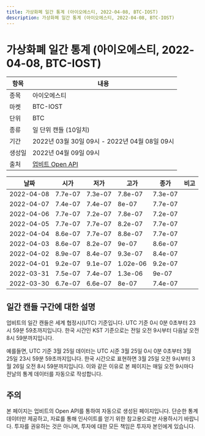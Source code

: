 ```yaml
---
title: 가상화폐 일간 통계 (아이오에스티, 2022-04-08, BTC-IOST)
description: 가상화폐 일간 통계 (아이오에스티, 2022-04-08, BTC-IOST)
---
```



가상화폐 일간 통계 (아이오에스티, 2022-04-08, BTC-IOST)
===

|항목|내용|
|--|--|
|종목|아이오에스티|
|마켓|BTC-IOST|
|단위|BTC|
|종류|일 단위 캔들 (10일치)|
|기간|2022년 03월 30일 09시 - 2022년 04월 08일 09시|
|생성일|2022년 04월 09일 09시|
|출처|[업비트 Open API](https://docs.upbit.com)|


|날짜|시가|저가|고가|종가|비고|
|--|--|--|--|--|--|
|2022-04-08|7.7e-07|7.3e-07|7.8e-07|7.3e-07|    |
|2022-04-07|7.4e-07|7.4e-07|8e-07|7.7e-07|    |
|2022-04-06|7.7e-07|7.2e-07|7.8e-07|7.2e-07|    |
|2022-04-05|7.7e-07|7.7e-07|8.2e-07|7.7e-07|    |
|2022-04-04|8.6e-07|7.7e-07|8.8e-07|7.7e-07|    |
|2022-04-03|8.6e-07|8.2e-07|9e-07|8.6e-07|    |
|2022-04-02|8.9e-07|8.4e-07|9.3e-07|8.4e-07|    |
|2022-04-01|9.2e-07|9.1e-07|1.02e-06|9.2e-07|    |
|2022-03-31|7.5e-07|7.4e-07|1.3e-06|9e-07|    |
|2022-03-30|6.7e-07|6.6e-07|8e-07|7.4e-07|    |


일간 캔들 구간에 대한 설명
---


업비트의 일간 캔들은 세계 협정시(UTC) 기준입니다. 
UTC 기준 0시 0분 0초부터 23시 59분 59초까지입니다. 
한국 시간인 KST 기준으로는 전일 오전 9시부터 다음날 오전 8시 59분까지입니다. 


예를들면, UTC 기준 3월 25일 데이터는 UTC 시준 3월 25일 0시 0분 0초부터 3월 25일 23시 59분 59초까지입니다. 
한국 시간으로 표현하면 3월 25일 오전 9시부터 3월 26일 오전 8시 59분까지입니다. 
이와 같은 이유로 본 페이지는 매일 오전 9시마다 전날의 통계 데이터를 자동으로 작성합니다. 


주의
---


본 페이지는 업비트의 Open API를 통하여 자동으로 생성된 페이지입니다. 
단순한 통계 데이터만 제공하고, 자료를 통해 인사이트를 얻기 위한 참고용으로만 사용하시기 바랍니다. 
투자를 권유하는 것은 아니며, 투자에 대한 모든 책임은 투자자 본인에게 있습니다. 
